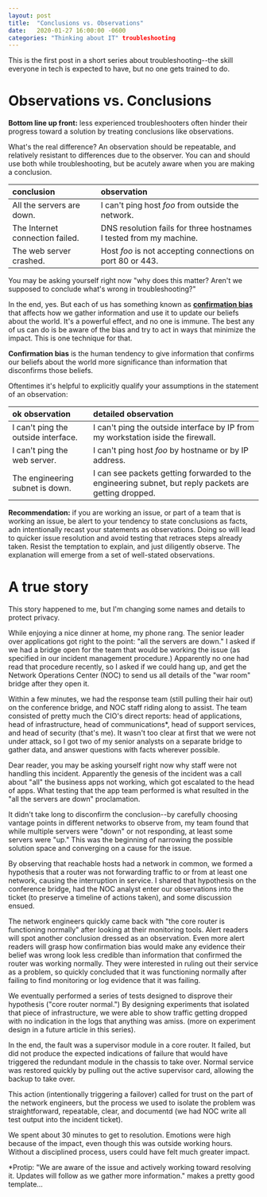 ```yaml
---
layout: post
title:  "Conclusions vs. Observations"
date:   2020-01-27 16:00:00 -0600
categories: "Thinking about IT" troubleshooting
---
```


This is the first post in a short series about troubleshooting--the skill everyone in tech
is expected to have, but no one gets trained to do. 

# Observations vs. Conclusions

**Bottom line up front:** less experienced troubleshooters often hinder their progress toward a solution by treating conclusions like observations. 

What's the real difference? An observation should be repeatable, and relatively resistant to differences 
due to the observer. You can and should use both while troubleshooting, but be acutely aware when you are making a conclusion.

| conclusion | observation |
| :------------- | :------------- |
| All the servers are down. | I can't ping host *foo* from outside the network. |
| The Internet connection failed. | DNS resolution fails for three hostnames I tested from my machine. |
| The web server crashed. | Host *foo* is not accepting connections on port 80 or 443. |

You may be asking yourself right now "why does this matter? Aren't we supposed to conclude what's wrong in troubleshooting?"

In the end, yes. But each of us has something known as [**confirmation bias**][cbias] that affects how we gather information and use it to update our beliefs about the world. It's a powerful effect, and no one is immune. The best any of us can do is be aware of the bias and try to act in ways that minimize the impact. This is one technique for that.

**Confirmation bias** is the human tendency to give information that confirms our beliefs about the world more significance than information that disconfirms those beliefs.

Oftentimes it's helpful to explicitly qualify your assumptions in the statement of an observation:

| ok observation | detailed observation |
| :------------- | :------------- |
| I can't ping the outside interface. | I can't ping the outside interface by IP from my workstation iside the firewall. |
| I can't ping the web server. | I can't ping host *foo* by hostname or by IP address. |
| The engineering subnet is down. | I can see packets getting forwarded to the engineering subnet, but reply packets are getting dropped. |

**Recommendation:** if you are working an issue, or part of a team that is working an issue, be alert to 
your tendency to state conclusions as facts, adn intentionally recast your statements as observations. 
Doing so will lead to quicker issue resolution and avoid testing that retraces steps already taken.
Resist the temptation to explain, and just diligently observe. The explanation will emerge from a set of 
well-stated observations.


# A true story

This story happened to me, but I'm changing some names and details to protect privacy.

While enjoying a nice dinner at home, my phone rang. The senior leader over applications 
got right to the point: "all the servers are down." I asked if we had a bridge open for 
the team that would be working the issue (as specified in our incident management procedure.)
Apparently no one had read that procedure recently, so I asked if we could hang up, and get the 
Network Operations Center (NOC) to send us all details of the "war room" bridge after they open it. 

Within a few minutes, we had the response team (still pulling their hair out) on the conference bridge, 
and NOC staff riding along to assist. The team consisted of pretty much the CIO's direct reports: head of 
applications, head of infrastructure, head of communications*, head of support services, and head 
of security (that's me). It wasn't too clear at first that we were not under attack, so I got two of my
senior analysts on a separate bridge to gather data, and answer questions with facts wherever possible.

Dear reader, you may be asking yourself right now why staff were not handling this incident. Apparently
the genesis of the incident was a call about "all" the business apps not working, which got escalated to 
the head of apps. What testing that the app team performed is what resulted in the "all the servers are down" proclamation.

It didn't take long to disconfirm the conclusion--by carefully choosing vantage points in different
networks to observe from, my team found that while multiple servers were "down" or not responding,
at least some servers were "up." This was the beginning of narrowing the possible solution space and 
converging on a cause for the issue.

By observing that reachable hosts had a network in common, we formed a hypothesis that a router was not 
forwarding traffic to or from at least one network, causing the interruption in service. I shared that
hypothesis on the conference bridge, had the NOC analyst enter our observations into the ticket (to 
preserve a timeline of actions taken), and some discussion ensued.

The network engineers quickly came back with "the core router is functioning normally" after looking at
their monitoring tools. Alert readers will spot another conclusion dressed as an observation. Even more alert readers will grasp how confirmation bias would make any evidence their belief was wrong look less credible than information that confirmed the router was working normally. They were interested in ruling out their service as a problem, so quickly concluded that it was functioning normally
after failing to find monitoring or log evidence that it was failing.

We eventually performed a series of tests designed to disprove their hypothesis ("core router normal.") 
By designing experiments that isolated that piece of infrastructure, we were able to show traffic getting 
dropped with no indication in the logs that anything was amiss. (more on experiment design in a future article in this series).

In the end, the fault was a supervisor module in a core router. It failed, but did not produce the expected indications of failure that would have triggered the redundant module in the chassis to take over. Normal service was restored quickly by pulling out the active supervisor card, allowing the backup to take over.

This action (intentionally triggering a failover) called for trust on the part of the network engineers, but the process we used to isolate the problem was straightforward, repeatable, clear, and documentd (we had NOC write all test output into the incident ticket).

We spent about 30 minutes to get to resolution. Emotions were high because of the impact, even though this was outside working hours. Without a disciplined process, users could have felt much greater impact.

*Protip: "We are aware of the issue and actively working toward resolving it. Updates will follow as we gather more information." makes a pretty good template...

[cbias]: https://youarenotsosmart.com/2010/06/23/confirmation-bias/